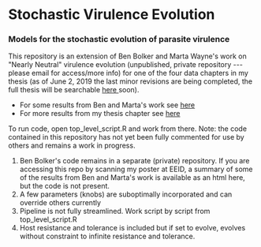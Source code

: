 # Stochastic Virulence Evolution
### Models for the stochastic evolution of parasite virulence

This repository is an extension of Ben Bolker and Marta Wayne's work on "Nearly Neutral" virulence evolution (unpublished, private repository --- please email for access/more info) for one of the four data chapters in my thesis (as of June 2, 2019 the last minor revisions are being completed, the full thesis will be searchable <a href="https://macsphere.mcmaster.ca/"> here </a> soon).

* For some results from Ben and Marta's work see <a href="https://github.com/morgankain/Stochastic_Virulence_Evolution/blob/master/nn1.html"> here </a>
* For more results from my thesis chapter see <a href="https://github.com/morgankain/Stochastic_Virulence_Evolution/blob/master/Chapter5_revised.pdf"> here </a>

To run code, open top_level_script.R and work from there. Note: the code contained in this repository has not yet been fully commented for use by others and remains a work in progress.
 1) Ben Bolker's code remains in a separate (private) repository. If you are accessing this repo by scanning my poster at EEID, a summary of some of the results from Ben and Marta's work is available as an html here, but the code is not present.
 2) A few parameters (knobs) are suboptimally incorporated and can override others currently 
 3) Pipeline is not fully streamlined. Work script by script from top_level_script.R
 4) Host resistance and tolerance is included but if set to evolve, evolves without constraint to infinite resistance and tolerance.


